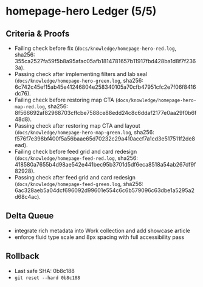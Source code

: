 # homepage-hero Ledger (5/5)

## Criteria & Proofs

- Failing check before fix (`docs/knowledge/homepage-hero-red.log`, sha256:
  355ca2527fa59f5b8a95afac05afb1814781657b11917fbd428ba1d8f7f2363a).
- Passing check after implementing filters and lab seal
  (`docs/knowledge/homepage-hero-green.log`, sha256:
  6c742c45ef15ab45e41246804e258340105a70cfb47951cfc2e7f06f8416dc76).
- Failing check before restoring map CTA
  (`docs/knowledge/homepage-hero-map-red.log`, sha256:
  8f566692af82968703cffcbe7588ce88edd24c8c6ddaf2177e0aa29f0b6f48d8).
- Passing check after restoring map CTA and layout
  (`docs/knowledge/homepage-hero-map-green.log`, sha256:
  f576f7e398bf400f5a56baae65d70232c29a410accf7a1cd3e517511f2de8ead).
- Failing check before feed grid and card redesign
  (`docs/knowledge/homepage-feed-red.log`, sha256:
  418580a7655b4d98ae542e441bec95b3701d5df6eca8518a54ab267df9f82928).
- Passing check after feed grid and card redesign
  (`docs/knowledge/homepage-feed-green.log`, sha256:
  6ac328aeb5a04dcf696092d99601e554c6c6b579096c63dbe1a5295a2d68c4ac).

## Delta Queue

- integrate rich metadata into Work collection and add showcase article
- enforce fluid type scale and 8px spacing with full accessibility pass

## Rollback

- Last safe SHA: 0b8c188
- `git reset --hard 0b8c188`

